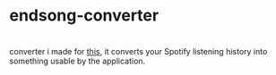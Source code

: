 # endsong-converter


<h1></h1>
<p>converter i made for <a href="https://docs.google.com/document/d/1IhFMol3wZs24uKnh2rbxHpLaxhETcfB8KqzYIkEW_iM/edit?tab=t.0#heading=h.1wvr7raj8miq" target="_blank">this</a>, it converts your Spotify listening history into something usable by the application.</p>
